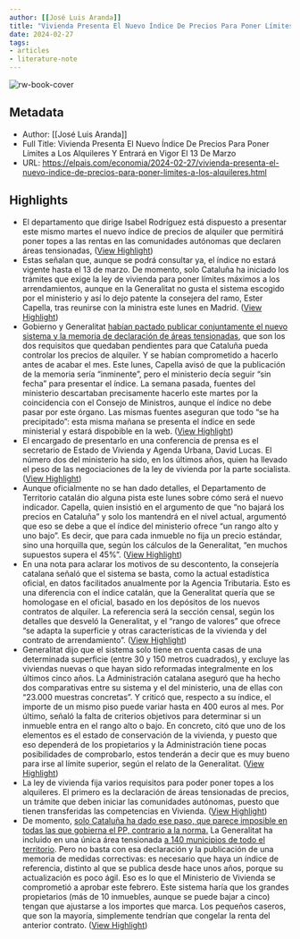 ```yaml
---
author: [[José Luis Aranda]]
title: "Vivienda Presenta El Nuevo Índice De Precios Para Poner Límites a Los Alquileres Y Entrará en Vigor El 13 De Marzo"
date: 2024-02-27
tags: 
- articles
- literature-note
---
```

![rw-book-cover](https://imagenes.elpais.com/resizer/D7AuIc9pNMP5yX1UWLvPr92UcxM=/1200x0/filters:focal(2672x965:2682x975)/cloudfront-eu-central-1.images.arcpublishing.com/prisa/HAY3SMIEF3EIPQZYOMFI6V4ZNU.jpg)

## Metadata
- Author: [[José Luis Aranda]]
- Full Title: Vivienda Presenta El Nuevo Índice De Precios Para Poner Límites a Los Alquileres Y Entrará en Vigor El 13 De Marzo
- URL: https://elpais.com/economia/2024-02-27/vivienda-presenta-el-nuevo-indice-de-precios-para-poner-limites-a-los-alquileres.html

## Highlights
- El departamento que dirige Isabel Rodríguez está dispuesto a presentar este mismo martes el nuevo índice de precios de alquiler que permitirá poner topes a las rentas en las comunidades autónomas que declaren áreas tensionadas, ([View Highlight](https://read.readwise.io/read/01hqn5a9cx50skpb6zsdwrp4mk))
- Estas señalan que, aunque se podrá consultar ya, el índice no estará vigente hasta el 13 de marzo. De momento, solo Cataluña ha iniciado los trámites que exige la ley de vivienda para poner límites máximos a los arrendamientos, aunque en la Generalitat no gusta el sistema escogido por el ministerio y así lo dejo patente la consejera del ramo, Ester Capella, tras reunirse con la ministra este lunes en Madrid. ([View Highlight](https://read.readwise.io/read/01hqn5amp6a1qj7wyzemxw71mh))
- Gobierno y Generalitat [habían pactado publicar conjuntamente el nuevo sistema y la memoria de declaración de áreas tensionadas](https://elpais.com/economia/2024-02-23/vivienda-y-la-generalitat-se-preparan-para-la-publicacion-del-indice-de-precios-de-alquiler-sin-acuerdo.html), que son los dos requisitos que quedaban pendientes para que Cataluña pueda controlar los precios de alquiler. Y se habían comprometido a hacerlo antes de acabar el mes. Este lunes, Capella avisó de que la publicación de la memoria sería “inminente”, pero el ministerio decía seguir “sin fecha” para presentar el índice. La semana pasada, fuentes del ministerio descartaban precisamente hacerlo este martes por la coincidencia con el Consejo de Ministros, aunque el índice no debe pasar por este órgano. Las mismas fuentes aseguran que todo “se ha precipitado”: esta misma mañana se presenta el índice en sede ministerial y estará dispobible en la web. ([View Highlight](https://read.readwise.io/read/01hqn5bfmwy490hne5ef1zpsae))
- El encargado de presentarlo en una conferencia de prensa es el secretario de Estado de Vivienda y Agenda Urbana, David Lucas. El número dos del ministerio ha sido, en los últimos años, quien ha llevado el peso de las negociaciones de la ley de vivienda por la parte socialista. ([View Highlight](https://read.readwise.io/read/01hqn5bmaf74h2g13kcsbzs0f0))
- Aunque oficialmente no se han dado detalles, el Departamento de Territorio catalán dio alguna pista este lunes sobre cómo será el nuevo indicador. Capella, quien insistió en el argumento de que “no bajará los precios en Cataluña” y solo los mantendrá en el nivel actual, argumentó que eso se debe a que el índice del ministerio ofrece “un rango alto y uno bajo”. Es decir, que para cada inmueble no fija un precio estándar, sino una horquilla que, según los cálculos de la Generalitat, “en muchos supuestos supera el 45%”. ([View Highlight](https://read.readwise.io/read/01hqn5c19c75fmjx347yekct0r))
- En una nota para aclarar los motivos de su descontento, la consejería catalana señaló que el sistema se basta, como la actual estadística oficial, en datos facilitados anualmente por la Agencia Tributaria. Esto es una diferencia con el índice catalán, que la Generalitat quería que se homologase en el oficial, basado en los depósitos de los nuevos contratos de alquiler. La referencia será la sección censal, según los detalles que desveló la Generalitat, y el “rango de valores” que ofrece “se adapta la superficie y otras características de la vivienda y del contrato de arrendamiento”. ([View Highlight](https://read.readwise.io/read/01hqn5cfae9gmsjavmk1e7tmt5))
- Generalitat dijo que el sistema solo tiene en cuenta casas de una determinada superficie (entre 30 y 150 metros cuadrados), y excluye las viviendas nuevas o que hayan sido reformadas integralmente en los últimos cinco años. La Administración catalana aseguró que ha hecho dos comparativas entre su sistema y el del ministerio, una de ellas con “23.000 muestras concretas”. Y criticó que, respecto a su índice, el importe de un mismo piso puede variar hasta en 400 euros al mes. Por último, señaló la falta de criterios objetivos para determinar si un inmueble entra en el rango alto o bajo. En concreto, citó que uno de los elementos es el estado de conservación de la vivienda, y puesto que eso dependerá de los propietarios y la Administración tiene pocas posibilidades de comprobarlo, estos tenderán a decir que es muy bueno para irse al límite superior, según el relato de la Generalitat. ([View Highlight](https://read.readwise.io/read/01hqn5d1cs2djnn02bdz2b0qwp))
- La ley de vivienda fija varios requisitos para poder poner topes a los alquileres. El primero es la declaración de áreas tensionadas de precios, un trámite que deben iniciar las comunidades autónomas, puesto que tienen transferidas las competencias en Vivienda. ([View Highlight](https://read.readwise.io/read/01hqn5d929mbfcwcpjq1qsbsjd))
- De momento, [solo Cataluña ha dado ese paso, que parece imposible en todas las que gobierna el PP, contrario a la norma.](https://elpais.com/espana/catalunya/2024-02-05/esperando-la-regulacion-del-precio-del-alquiler-en-cataluna.html) La Generalitat ha incluido en una única área tensionada [a 140 municipios de todo el territorio](https://elpais.com/espana/catalunya/2024-01-12/este-es-el-listado-de-los-140-municipios-catalanes-en-los-que-se-va-a-limitar-el-precio-del-alquiler.html). Pero no basta con esa declaración y la publicación de una memoria de medidas correctivas: es necesario que haya un índice de referencia, distinto al que se publica desde hace unos años, porque su actualización es poco ágil. Eso es lo que el Ministerio de Vivienda se comprometió a aprobar este febrero. Este sistema haría que los grandes propietarios (más de 10 inmuebles, aunque se puede bajar a cinco) tengan que ajustarse a los importes que marca. Los pequeños caseros, que son la mayoría, simplemente tendrían que congelar la renta del anterior contrato. ([View Highlight](https://read.readwise.io/read/01hqn5dvd8ykp0d4mvevgepnbr))

